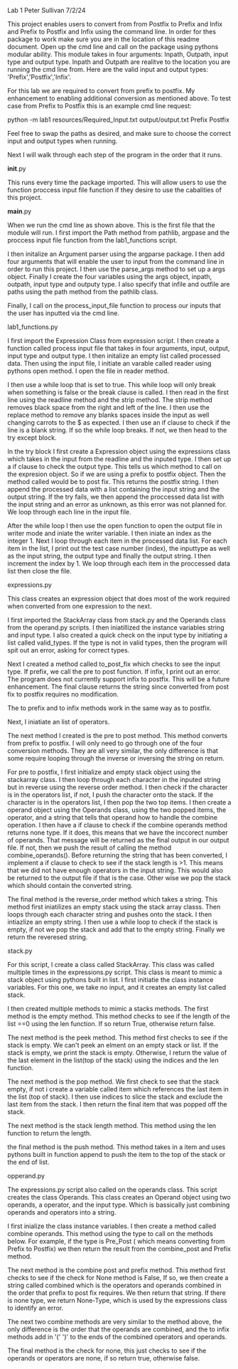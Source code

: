 Lab 1
Peter Sullivan
7/2/24

This project enables users to convert from from Postfix to Prefix and Infix and Prefix to Postfix and Infix using the command line. In order for thes package to work make sure you are in the location of this readme document. Open up the cmd line and call on the package using pythons modular ability. This module takes in four arguments: Inpath, Outpath, input type and output type. Inpath and Outpath are realitve to the location you are running the cmd line from. Here are the valid input and output types: 'Prefix','Postfix','Infix'.

For this lab we are required to convert from prefix to postfix. My enhancement to enabling additional conversion as mentioned above. To test case from Prefix to Postfix this is an example cmd line request:

python -m lab1 resources/Required_Input.txt output/output.txt Prefix Postfix

Feel free to swap the paths as desired, and make sure to choose the correct input and output types when running.

Next I will walk through each step of the program in the order that it runs.


__init__.py

This runs every time the package imported. This will allow users to use the function proccess input file function if they desire to use the cabalities of this project.


__main__.py

When we run the cmd line as shown above. This is the first file that the module will run. I first import the Path method from pathlib, argpase and the proccess input file function from the lab1_functions script.

I then initalize an Argument parser using the argparse package. I then add four arguments that will enable the user to input from the command line in order to run this project. I then use the parse_args method to set up a args object. Finally I create the four variables using the args object, inpath, outpath, input type and outputy type. I also specify that infile and outfile are paths using the path method from the pathlib class.

Finally, I call on the process_input_file function to process our inputs that the user has inputted via the cmd line.


lab1_functions.py

I first import the Expression Class from expression script. I then create a function called process input file that takes in four arguments, input, output, input type and output type. I then initalize an empty list called processed data. Then using the input file, I initiate an varable called reader using pythons open method. I open the file in reader method.

I then use a while loop that is set to true. This while loop will only break when something is false or the break clause is called. I then read in the first line using the readline method and the strip method. The strip method removes black space from the right and left of the line. I then use the replace method to remove any blanks spaces inside the input as well changing carrots to the $ as expected. I then use an if clause to  check if the line is a blank string. If so the while loop breaks. If not, we then head to the try except block.

In the try block I first create a Expression object using the expressions class which takes in the input from the readline and the inputed type. I then set up a if clause to check the output type. This tells us which method to call on the expresion object. So if we are using a prefix to postfix object. Then the method called would be to post fix. This returns the postfix string. I then append the processed data with a list containing the input string and the output string. If the try fails, we then append the proccessed data list with the input string and an error as unknown, as this error was not planned for. We loop through each line in the input file.

After the while loop I then use the open function to open the output file in writer mode and iniate the writer variable. I then iniate an index as the integer 1. Next I loop through each item in the processed data list. For each item in the list, I print out the test case number (index), the inputtype as well as the input string, the output type and finally the output string. I then increment the index by 1. We loop through each item in the proccessed data list then close the file.


expressions.py

This class creates an expression object that does most of the work required when converted from one expression to the next.

I first imported the StackArray class from stack.py and the Operands class from the operand.py scripts. I then iniatillized the instance variables string and input type. I also created a quick check on the input type by initiating a list called valid_types. If the type is not in valid types, then the program will spit out an error, asking for correct types. 

Next I created a method called to_post_fix which checks to see the input type. If prefix, we call the pre to post function. If infix, I print out an error. The program does not currently support infix to postfix. This will be a future enhancement. The final clause returns the string since converted from post fix to postfix requires no modification.

The to prefix and to infix methods work in the same way as to postfix.

Next, I iniatiate an list of operators.

The next method I created is the pre to post method. This method converts from prefix to postfix. I will only need to go through one of the four conversion methods. They are all very similar, the only difference is that some require looping through the inverse or inversing the string on return.

For pre to postfix, I first initialize and empty stack object using the stackarray class. I then loop through each character in the inputed string but in reverse using the reverse order method. I then check if the character is in the operators list, if not, I push the character onto the stack. If the character is in the operators list, I then pop the two top items. I then create a operand object using the Operands class, using the two popped items, the operator, and a string that tells that operand how to handle the combine operation. I then have a if clause to check if the combine operands method returns none type. If it does, this means that we have the inccorect number of operands. That message will be returned as the final output in our output file.
If not, then we push the result of calling the method combine_operands(). Before returning the string that has been converted, I implement a if clause to check to see if the stack length is >1. This means that we did not have enough operators in the input string. This would also be returned to the output file if that is the case. Other wise we pop the stack which should contain the converted string.

The final method is the reverse_order method which takes a string. This method first iniatilizes an empty stack using the stack array classs. Then loops through each character string and pushes onto the stack. I then intiazlize an empty string. I then use a while loop to check if the stack is empty, if not we pop the stack and add that to the empty string. Finally we return the reveresed string.


stack.py

For this script, I create a class called StackArray. This class was called multiple times in the expressions.py script. This class is meant to mimic a stack object using pythons built in list. I first initiatie the class instance variables. For this one, we take no input, and it creates an empty list called stack.

I then created multiple methods to mimic a stacks methods. The first method is the empty method. This method checks to see if the length of the list ==0 using the len function. If so return True, otherwise return false.

The next method is the peek method. This method first checks to see if the stack is empty. We can't peek an elment on an empty stack or list. If the stack is empty, we print the stack is empty. Otherwise, I return the value of the last element in the list(top of the stack) using the indices and the len function.

The next method is the pop method. We first check to see that the stack empty, if not i create a variable called item which references the last item in the list (top of stack). I then use indices to slice the stack and exclude the last item from the stack. I then return the final item that was popped off the stack.

The next method is the stack length method. This method using the len function to return the length.

the final method is the push method. This method takes in a item and uses pythons built in function append to push the item to the top of the stack or the end of list.


opperand.py

The expressions.py script also called on the operands class. This script creates the class Operands. This class creates an Operand object using two operands, a operator, and the input type. Which is bassically just combining operands and operators into a string.

I first inialize the class instance variables. I then create a method called combine operands. This method using the type to call on the methods below. For example, if the type is Pre_Post ( which means converting from Prefix to Postfix) we then return the result from the combine_post and Prefix method.

The next method is the combine post and prefix method. This method first checks to see if the check for None method is False, If so, we then create a string called combined which is the operators and operands combined in the order that prefix to post fix requires. We then return that string. If there is none type, we return None-Type, which is used by the expressions class to identify an error.

The next two combine methods are very similar to the method above, the only difference is the order that the operands are combined, and the to infix methods add in '('  ')' to the ends of the combined operators and operands.

The final method is the check for none, this just checks to see if the operands or operators are none, if so return true, otherwise false.






